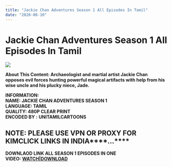 ```yaml
---
title: "Jackie Chan Adventures Season 1 All Episodes In Tamil"
date: "2020-08-10"
---
```


# Jackie Chan Adventures Season 1 All Episodes In Tamil

[![](https://1.bp.blogspot.com/-b_xhM20DgKg/Xv7h_Z5x4wI/AAAAAAAABxA/6esLLX2_VB4Vi2lu4-RSjuj2Sn22tW1sgCLcBGAsYHQ/w400-h209/k.jpg)](https://1.bp.blogspot.com/-b_xhM20DgKg/Xv7h_Z5x4wI/AAAAAAAABxA/6esLLX2_VB4Vi2lu4-RSjuj2Sn22tW1sgCLcBGAsYHQ/s1440/k.jpg)

**About This Content: Archaeologist and martial artist Jackie Chan opposes evil forces hunting powerful magical artifacts with help from his wise uncle and his plucky niece, Jade.**

**INFORMATION:  
NAME: JACKIE CHAN ADVENTURES SEASON 1  
LANGUAGE: TAMIL  
QUALITY: 480P CLEAR PRINT  
ENCODED BY :** **UNITAMILCARTOONS**

## ****NOTE: PLEASE USE VPN OR PROXY FOR KIMCLICK LINKS IN INDIA********…****

**DOWNLAOD LINK ALL SEASON 1 EPISODES IN ONE VIDEO:** **[WATCH|DOWNLOAD](https://clk.kim/QVM7NRCQ)**
